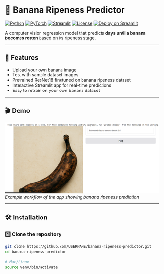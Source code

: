 # 🍌 Banana Ripeness Predictor

[![Python](https://img.shields.io/badge/python-3.8+-blue)](https://www.python.org/) 
[![PyTorch](https://img.shields.io/badge/PyTorch-1.13-red)](https://pytorch.org/) 
[![Streamlit](https://img.shields.io/badge/Streamlit-1.24-orange)](https://streamlit.io/) 
[![License](https://img.shields.io/badge/license-MIT-green.svg)](LICENSE)
[![Deploy on Streamlit](https://static.streamlit.io/badges/streamlit_badge_black_white.svg)](https://share.streamlit.io/USERNAME/banana-ripeness-predictor/main/app.py)

A computer vision regression model that predicts **days until a banana becomes rotten** based on its ripeness stage.

---

## 🌟 Features
- Upload your own banana image  
- Test with sample dataset images  
- Pretrained ResNet18 finetuned on banana ripeness dataset  
- Interactive Streamlit app for real-time predictions  
- Easy to retrain on your own banana dataset

---

## 🎬 Demo

![Demo Screenshot](images/demo.png)
*Example workflow of the app showing banana ripeness prediction*  

---

## 🛠️ Installation

### 1️⃣ Clone the repository
```bash
git clone https://github.com/USERNAME/banana-ripeness-predictor.git
cd banana-ripeness-predictor

# Mac/Linux
source venv/bin/activate


